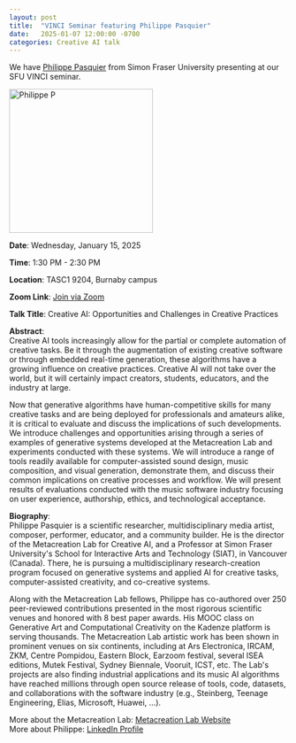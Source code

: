 ```yaml
---
layout: post
title:  "VINCI Seminar featuring Philippe Pasquier"
date:   2025-01-07 12:00:00 -0700
categories: Creative AI talk
---
```


We have [Philippe Pasquier](https://www.metacreation.net/philippepasquier/home) from Simon Fraser University presenting at our SFU VINCI seminar.

<img src="https://media.licdn.com/dms/image/v2/D5603AQGZntGZI86rig/profile-displayphoto-shrink_200_200/profile-displayphoto-shrink_200_200/0/1709340789656?e=1741824000&v=beta&t=c5WKgF6XpVs0HfpAsECP2oEAeHgZ2UmXXzzkAStHHVE" width="260" height="260" alt="Philippe P">

**Date**: Wednesday, January 15, 2025 

**Time**: 1:30 PM - 2:30 PM  

**Location**: TASC1 9204, Burnaby campus  

**Zoom Link**: [Join via Zoom](https://sfu.zoom.us/j/64266535876?pwd=WXRYdnorV0lJTDhCekhibDg5Y0xnZz09)

**Talk Title**: Creative AI: Opportunities and Challenges in Creative Practices

**Abstract**:  
Creative AI tools increasingly allow for the partial or complete automation of creative tasks. Be it through the augmentation of existing creative software or through embedded real-time generation, these algorithms have a growing influence on creative practices. Creative AI will not take over the world, but it will certainly impact creators, students, educators, and the industry at large.  

Now that generative algorithms have human-competitive skills for many creative tasks and are being deployed for professionals and amateurs alike, it is critical to evaluate and discuss the implications of such developments. We introduce challenges and opportunities arising through a series of examples of generative systems developed at the Metacreation Lab and experiments conducted with these systems. We will introduce a range of tools readily available for computer-assisted sound design, music composition, and visual generation, demonstrate them, and discuss their common implications on creative processes and workflow. We will present results of evaluations conducted with the music software industry focusing on user experience, authorship, ethics, and technological acceptance.

**Biography**:  
Philippe Pasquier is a scientific researcher, multidisciplinary media artist, composer, performer, educator, and a community builder. He is the director of the Metacreation Lab for Creative AI, and a Professor at Simon Fraser University's School for Interactive Arts and Technology (SIAT), in Vancouver (Canada). There, he is pursuing a multidisciplinary research-creation program focused on generative systems and applied AI for creative tasks, computer-assisted creativity, and co-creative systems.  

Along with the Metacreation Lab fellows, Philippe has co-authored over 250 peer-reviewed contributions presented in the most rigorous scientific venues and honored with 8 best paper awards. His MOOC class on Generative Art and Computational Creativity on the Kadenze platform is serving thousands. The Metacreation Lab artistic work has been shown in prominent venues on six continents, including at Ars Electronica, IRCAM, ZKM, Centre Pompidou, Eastern Block, Earzoom festival, several ISEA editions, Mutek Festival, Sydney Biennale, Vooruit, ICST, etc. The Lab's projects are also finding industrial applications and its music AI algorithms have reached millions through open source release of tools, code, datasets, and collaborations with the software industry (e.g., Steinberg, Teenage Engineering, Elias, Microsoft, Huawei, …).  

More about the Metacreation Lab: [Metacreation Lab Website](http://www.Metacreation.net)  
More about Philippe: [LinkedIn Profile](https://www.linkedin.com/in/philpass/)
